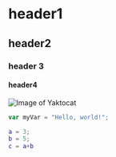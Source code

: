 # header1
## header2
### header 3
#### header4
![Image of Yaktocat](https://octodex.github.com/images/yaktocat.png)

``` javascript
var myVar = "Hello, world!";
```

``` Matlab
a = 3;
b = 5;
c = a+b
```
